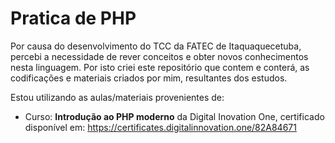 # Pratica de PHP

Por causa do desenvolvimento do TCC da FATEC de Itaquaquecetuba, percebi a necessidade de rever conceitos e obter novos conhecimentos nesta linguagem. Por isto criei este repositório que contem e conterá, as codificações e materiais criados por mim, resultantes dos estudos.

Estou utilizando as aulas/materiais provenientes de:

- Curso: **Introdução ao PHP moderno** da Digital Inovation One, certificado disponível em: https://certificates.digitalinnovation.one/82A84671

